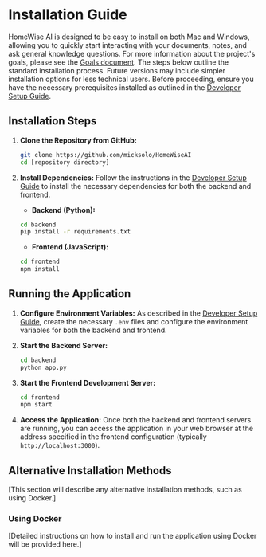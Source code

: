 # Installation Guide

HomeWise AI is designed to be easy to install on both Mac and Windows, allowing you to quickly start interacting with your documents, notes, and ask general knowledge questions. For more information about the project's goals, please see the [Goals document](Goals.md). The steps below outline the standard installation process. Future versions may include simpler installation options for less technical users. Before proceeding, ensure you have the necessary prerequisites installed as outlined in the [Developer Setup Guide](Developer-Setup.md).

## Installation Steps

1. **Clone the Repository from GitHub:**

   ```bash
   git clone https://github.com/micksolo/HomeWiseAI
   cd [repository directory]
   ```

2. **Install Dependencies:**
   Follow the instructions in the [Developer Setup Guide](Developer-Setup.md) to install the necessary dependencies for both the backend and frontend.

   - **Backend (Python):**

   ```bash
   cd backend
   pip install -r requirements.txt
   ```

   - **Frontend (JavaScript):**

   ```bash
   cd frontend
   npm install
   ```

## Running the Application

1. **Configure Environment Variables:**
   As described in the [Developer Setup Guide](Developer-Setup.md), create the necessary `.env` files and configure the environment variables for both the backend and frontend.

2. **Start the Backend Server:**

   ```bash
   cd backend
   python app.py
   ```

3. **Start the Frontend Development Server:**

   ```bash
   cd frontend
   npm start
   ```

4. **Access the Application:**
   Once both the backend and frontend servers are running, you can access the application in your web browser at the address specified in the frontend configuration (typically `http://localhost:3000`).

## Alternative Installation Methods

[This section will describe any alternative installation methods, such as using Docker.]

### Using Docker

[Detailed instructions on how to install and run the application using Docker will be provided here.]
